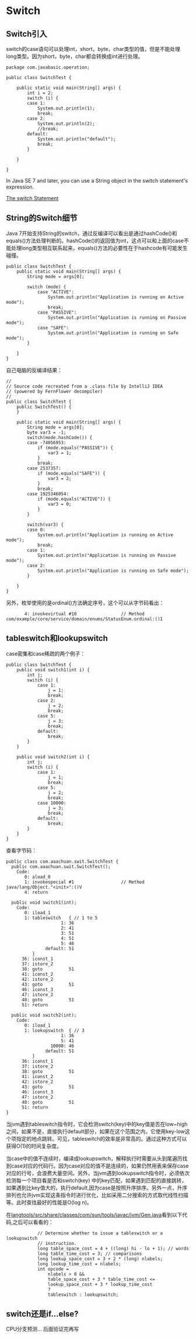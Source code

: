 # Switch
## Switch引入

switch的case语句可以处理int，short，byte，char类型的值，但是不能处理long类型。因为short，byte，char都会转换成int进行处理。
```
package com.javabasic.operation;

public class SwitchTest {

	public static void main(String[] args) {
		int i = 2;
		switch (i) {
		case 1:
			System.out.println(1);
			break;
		case 2:
			System.out.println(2);
			//break;
		default:
			System.out.println("default");
			break;
		}

	}

}
```

In Java SE 7 and later, you can use a String object in the switch statement's expression.

[The switch Statement](https://docs.oracle.com/javase/tutorial/java/nutsandbolts/switch.html)

## String的Switch细节
Java 7开始支持String的switch，通过反编译可以看出是通过hashCode()和equals()方法处理判断的。hashCode()的返回值为int，这点可以和上面的case不能处理long类型相互联系起来，equals()方法的必要性在于hashcode有可能发生碰撞。
```
public class SwitchTest {
    public static void main(String[] args) {
        String mode = args[0];

        switch (mode) {
            case "ACTIVE":
                System.out.println("Application is running on Active mode");
                break;
            case "PASSIVE":
                System.out.println("Application is running on Passive mode");
            case "SAFE":
                System.out.println("Application is running on Safe mode");
        }

    }
}
```
自己电脑的反编译结果：
```
//
// Source code recreated from a .class file by IntelliJ IDEA
// (powered by FernFlower decompiler)
//
public class SwitchTest {
    public SwitchTest() {
    }

    public static void main(String[] args) {
        String mode = args[0];
        byte var3 = -1;
        switch(mode.hashCode()) {
        case -74056953:
            if (mode.equals("PASSIVE")) {
                var3 = 1;
            }
            break;
        case 2537357:
            if (mode.equals("SAFE")) {
                var3 = 2;
            }
            break;
        case 1925346054:
            if (mode.equals("ACTIVE")) {
                var3 = 0;
            }
        }

        switch(var3) {
        case 0:
            System.out.println("Application is running on Active mode");
            break;
        case 1:
            System.out.println("Application is running on Passive mode");
        case 2:
            System.out.println("Application is running on Safe mode");
        }

    }
}
```
另外，枚举使用的是ordinal()方法确定序号，这个可以从字节码看出：
```
       4: invokevirtual #10                 // Method com/example/core/service/domain/enums/StatusEnum.ordinal:()I
```
## tableswitch和lookupswitch
case密集和case稀疏的两个例子：
```
public class SwitchTest {
    public void switch1(int i) {
        int j;
        switch (i) {
            case 1:
                j = 1;
                break;
            case 2:
                j = 2;
                break;
            case 5:
                j = 3;
                break;
            default:
                break;
        }
    }

    public void switch2(int i) {
        int j;
        switch (i) {
            case 1:
                j = 1;
                break;
            case 5:
                j = 2;
                break;
            case 10000:
                j = 3;
                break;
            default:
                break;
        }
    }
}
```
查看字节码：
```
public class com.aaachuan.swit.SwitchTest {
  public com.aaachuan.swit.SwitchTest();
    Code:
       0: aload_0
       1: invokespecial #1                  // Method java/lang/Object."<init>":()V
       4: return

  public void switch1(int);
    Code:
       0: iload_1
       1: tableswitch   { // 1 to 5
                     1: 36
                     2: 41
                     3: 51
                     4: 51
                     5: 46
               default: 51
          }
      36: iconst_1
      37: istore_2
      38: goto          51
      41: iconst_2
      42: istore_2
      43: goto          51
      46: iconst_3
      47: istore_2
      48: goto          51
      51: return

  public void switch2(int);
    Code:
       0: iload_1
       1: lookupswitch  { // 3
                     1: 36
                     5: 41
                 10000: 46
               default: 51
          }
      36: iconst_1
      37: istore_2
      38: goto          51
      41: iconst_2
      42: istore_2
      43: goto          51
      46: iconst_3
      47: istore_2
      48: goto          51
      51: return
}
```
当jvm遇到tableswitch指令时，它会检测switch(key)中的key值是否在low~high之间，如果不是，直接执行default部分，如果在这个范围之内，它使用key-low这个项指定的地点跳转。可见，tableswitch的效率是非常高的。通过这种方式可以获得O(1)的时间复杂度。

当case中的值不连续时，编译成lookupswitch，解释执行时需要从头到尾遍历找到case对应的代码行。因为case对应的值不是连续的，如果仍然用表来保存case对应的行号，会浪费大量空间。另外，当jvm遇到lookupswitch指令时，必须依次检测每一个项目看是否和switch(key) 中的key匹配，如果遇到匹配的直接跳转，如果遇到比key值大的，执行default,因为case是按照升序排序。另外一点，升序排列也允许jvm实现这条指令时进行优化，比如采用二分搜索的方式取代线性扫描等。此时查找最好的性能是O(log n)。

在[langtools/src/share/classes/com/sun/tools/javac/jvm/Gen.java](http://hg.openjdk.java.net/jdk8/jdk8/langtools/file/30db5e0aaf83/src/share/classes/com/sun/tools/javac/jvm/Gen.java#l1153)看到以下代码,之后可以看看的：
```
            // Determine whether to issue a tableswitch or a lookupswitch
            // instruction.
            long table_space_cost = 4 + ((long) hi - lo + 1); // words
            long table_time_cost = 3; // comparisons
            long lookup_space_cost = 3 + 2 * (long) nlabels;
            long lookup_time_cost = nlabels;
            int opcode =
                nlabels > 0 &&
                table_space_cost + 3 * table_time_cost <=
                lookup_space_cost + 3 * lookup_time_cost
                ?
                tableswitch : lookupswitch;
```
## switch还是if...else?
CPU分支预测...
后面验证完再写
